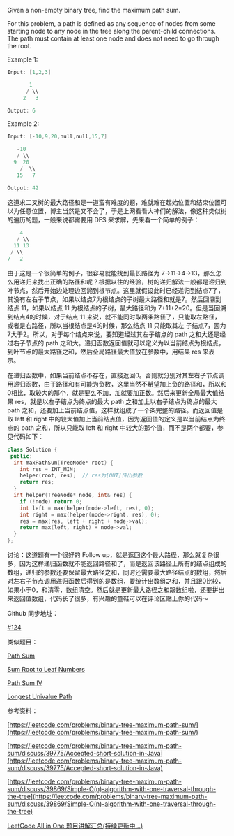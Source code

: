 Given a non-empty binary tree, find the maximum path sum.

For this problem, a path is defined as any sequence of nodes from some starting node to any node in the tree along the parent-child connections. The path must contain at least one node and does not need to go through the root.

Example 1:

```cpp
Input: [1,2,3]

       1
      / \\
     2   3

Output: 6
```

Example 2:

```cpp
Input: [-10,9,20,null,null,15,7]

   -10
   / \\
  9  20
    /  \\
   15   7

Output: 42
```

这道求二叉树的最大路径和是一道蛮有难度的题，难就难在起始位置和结束位置可以为任意位置，博主当然是又不会了，于是上网看看大神们的解法，像这种类似树的遍历的题，一般来说都需要用 DFS 来求解，先来看一个简单的例子：

```cpp
    4
   / \\
  11 13
 / \\
7   2
```

由于这是一个很简单的例子，很容易就能找到最长路径为 7->11->4->13，那么怎么用递归来找出正确的路径和呢？根据以往的经验，树的递归解法一般都是递归到叶节点，然后开始边处理边回溯到根节点。这里就假设此时已经递归到结点7了，其没有左右子节点，如果以结点7为根结点的子树最大路径和就是7。然后回溯到结点 11，如果以结点 11 为根结点的子树，最大路径和为 7+11+2=20。但是当回溯到结点4的时候，对于结点 11 来说，就不能同时取两条路径了，只能取左路径，或者是右路径，所以当根结点是4的时候，那么结点 11 只能取其左 子结点7，因为7大于2。所以，对于每个结点来说，要知道经过其左子结点的 path 之和大还是经过右子节点的 path 之和大。递归函数返回值就可以定义为以当前结点为根结点，到叶节点的最大路径之和，然后全局路径最大值放在参数中，用结果 res 来表示。

在递归函数中，如果当前结点不存在，直接返回0。否则就分别对其左右子节点调用递归函数，由于路径和有可能为负数，这里当然不希望加上负的路径和，所以和0相比，取较大的那个，就是要么不加，加就要加正数。然后来更新全局最大值结果 res，就是以左子结点为终点的最大 path 之和加上以右子结点为终点的最大 path 之和，还要加上当前结点值，这样就组成了一个条完整的路径。而返回值是取 left 和 right 中的较大值加上当前结点值，因为返回值的定义是以当前结点为终点的 path 之和，所以只能取 left 和 right 中较大的那个值，而不是两个都要，参见代码如下：

```cpp
class Solution {
 public:
  int maxPathSum(TreeNode* root) {
    int res = INT_MIN;
    helper(root, res);  // res为[OUT]传出参数
    return res;
  }
  int helper(TreeNode* node, int& res) {
    if (!node) return 0;
    int left = max(helper(node->left, res), 0);
    int right = max(helper(node->right, res), 0);
    res = max(res, left + right + node->val);
    return max(left, right) + node->val;
  }
};
```

讨论：这道题有一个很好的 Follow up，就是返回这个最大路径，那么就复杂很多，因为这样递归函数就不能返回路径和了，而是返回该路径上所有的结点组成的数组，递归的参数还要保留最大路径之和，同时还需要最大路径结点的数组，然后对左右子节点调用递归函数后得到的是数组，要统计出数组之和，并且跟0比较，如果小于0，和清零，数组清空。然后就是更新最大路径之和跟数组啦，还要拼出来返回值数组，代码长了很多，有兴趣的童鞋可以在评论区贴上你的代码～

Github 同步地址：

[#124](https://github.com/grandyang/leetcode/issues/124)

类似题目：

[Path Sum](http://www.cnblogs.com/grandyang/p/4036961.html)

[Sum Root to Leaf Numbers](http://www.cnblogs.com/grandyang/p/4273700.html)

[Path Sum IV](http://www.cnblogs.com/grandyang/p/7570954.html)

[Longest Univalue Path](http://www.cnblogs.com/grandyang/p/7636259.html)

参考资料：

[https://leetcode.com/problems/binary-tree-maximum-path-sum/](https://leetcode.com/problems/binary-tree-maximum-path-sum/)

[https://leetcode.com/problems/binary-tree-maximum-path-sum/discuss/39775/Accepted-short-solution-in-Java](https://leetcode.com/problems/binary-tree-maximum-path-sum/discuss/39775/Accepted-short-solution-in-Java)

[](https://leetcode.com/problems/binary-tree-maximum-path-sum/discuss/39869/Simple-O(n)-algorithm-with-one-traversal-through-the-tree)[https://leetcode.com/problems/binary-tree-maximum-path-sum/discuss/39869/Simple-O(n)-algorithm-with-one-traversal-through-the-tree](https://leetcode.com/problems/binary-tree-maximum-path-sum/discuss/39869/Simple-O(n)-algorithm-with-one-traversal-through-the-tree)

[LeetCode All in One 题目讲解汇总(持续更新中...)](http://www.cnblogs.com/grandyang/p/4606334.html)